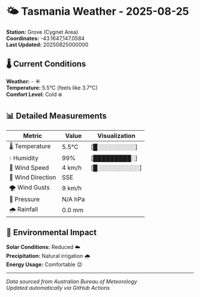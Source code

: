 # 🌤️ Tasmania Weather - 2025-08-25

**Station:** Grove (Cygnet Area)  
**Coordinates:** -43.1647,147.0584  
**Last Updated:** 20250825000000

## 🌡️ Current Conditions

**Weather:** - ☀️  
**Temperature:** 5.5°C (feels like 3.7°C)  
**Comfort Level:** Cold ❄️

## 📊 Detailed Measurements

| Metric | Value | Visualization |
|--------|-------|---------------|
| 🌡️ Temperature | 5.5°C | [█░░░░░░░░░] |
| 💧 Humidity | 99% | [█████████░] |
| 💨 Wind Speed | 4 km/h | [█░░░░░░░░░░] |
| 🧭 Wind Direction | SSE | |
| 🌪️ Wind Gusts | 9 km/h | |
| 🔽 Pressure | N/A hPa | |
| 🌧️ Rainfall | 0.0 mm | |

## 🌱 Environmental Impact

**Solar Conditions:** Reduced ☁️  
**Precipitation:** Natural irrigation 🌧️  
**Energy Usage:** Comfortable 😌

---
*Data sourced from Australian Bureau of Meteorology*  
*Updated automatically via GitHub Actions*
